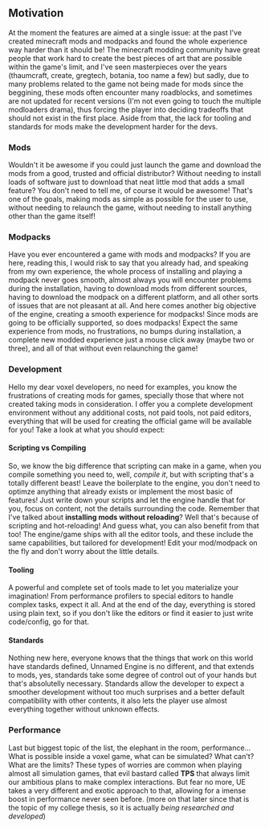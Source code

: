 
## Motivation
At the moment the features are aimed at a single issue: at the past I've created minecraft mods and modpacks and found the whole experience way harder than it should be! The minecraft modding community have great people that work hard to create the best pieces of art that are possible within the game's limit, and I've seen masterpieces over the years (thaumcraft, create, gregtech, botania, too name a few) but sadly, due to many problems related to the game not being made for mods since the beggining, these mods often encounter many roadblocks, and sometimes are not updated for recent versions (I'm not even going to touch the multiple modloaders drama), thus forcing the player into deciding tradeoffs that should not exist in the first place. Aside from that, the lack for tooling and standards for mods make the development harder for the devs.

### Mods
Wouldn't it be awesome if you could just launch the game and download the mods from a good, trusted and official distributor? Without needing to install loads of software just to download that neat little mod that adds a small feature? You don't need to tell me, of course it would be awesome! That's one of the goals, making mods as simple as possible for the user to use, without needing to relaunch the game, without needing to install anything other than the game itself!

### Modpacks
Have you ever encountered a game with mods and modpacks? If you are here, reading this, I would risk to say that you already had, and speaking from my own experience, the whole process of installing and playing a modpack never goes smooth, almost always you will encounter problems during the installation, having to download mods from different sources, having to download the modpack on a different platform, and all other sorts of issues that are not pleasant at all. And here comes another big objective of the engine, creating a smooth experience for modpacks! Since mods are going to be officially supported, so does modpacks! Expect the same experience from mods, no frustrations, no bumps during installation, a complete new modded experience just a mouse click away (maybe two or three), and all of that without even relaunching the game!

### Development
Hello my dear voxel developers, no need for examples, you know the frustrations of creating mods for games, specially those that where not created taking mods in consideration. I offer you a complete development environment without any additional costs, not paid tools, not paid editors, everything that will be used for creating the official game will be available for you! Take a look at what you should expect:

#### Scripting vs Compiling
So, we know the big difference that scripting can make in a game, when you compile something you need to, well, _compile it_, but with scripting that's a totally different beast! Leave the boilerplate to the engine, you don't need to optimze anything that already exists or implement the most basic of features! Just write down your scripts and let the engine handle that for you, focus on content, not the details surrounding the code. Remember that I've talked about **installing mods without reloading**? Well that's because of scripting and hot-reloading! And guess what, you can also benefit from that too! The engine/game ships with all the editor tools, and these include the same capabilities, but tailored for development! Edit your mod/modpack on the fly and don't worry about the little details.

#### Tooling
A powerful and complete set of tools made to let you materialize your imagination! From performance profilers to special editors to handle complex tasks, expect it all. And at the end of the day, everything is stored using plain text, so if you don't like the editors or find it easier to just write code/config, go for that.

#### Standards
Nothing new here, everyone knows that the things that work on this world have standards defined, Unnamed Engine is no different, and that extends to mods, yes, standards take some degree of control out of your hands but that's absolutelly necessary. Standards allow the developer to expect a smoother development without too much surprises and a better default compatibility with other contents, it also lets the player use almost everything together without unknown effects.

### Performance
Last but biggest topic of the list, the elephant in the room, performance... What is possible inside a voxel game, what can be simulated? What can't? What are the limits? These types of worries are common when playing almost all simulation games, that evil bastard called **TPS** that always limit our ambitious plans to make complex interactions. But fear no more, UE takes a very different and exotic approach to that, allowing for a imense boost in performance never seen before. (more on that later since that is the topic of my college thesis, so it is actually _being researched and developed_)
